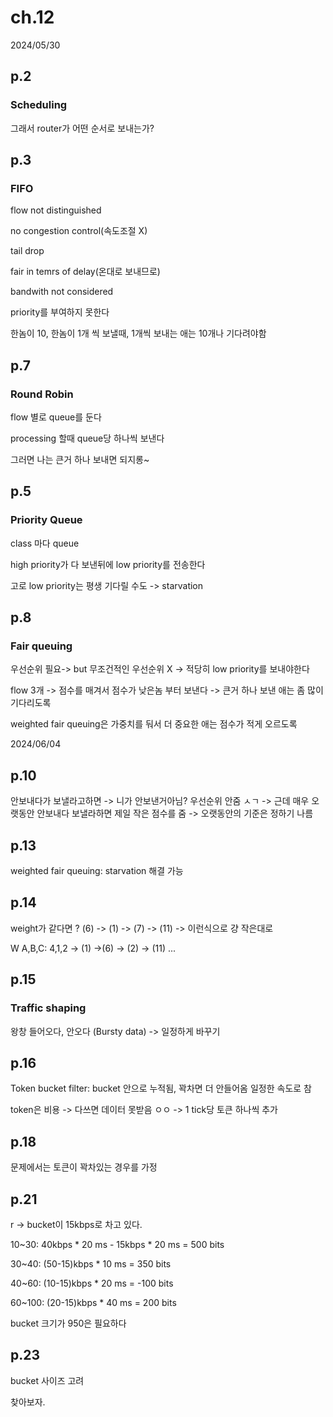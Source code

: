 # ch.12

2024/05/30

## p.2

### Scheduling

그래서 router가 어떤 순서로 보내는가?

## p.3

### FIFO

flow not distinguished

no congestion control(속도조절 X)

tail drop

fair in temrs of delay(온대로 보내므로)

bandwith not considered



priority를 부여하지 못한다

한놈이 10, 한놈이 1개 씩 보낼때, 1개씩 보내는 애는 10개나 기다려야함

## p.7

### Round Robin

flow 별로 queue를 둔다

processing 할때 queue당 하나씩 보낸다

그러면 나는 큰거 하나 보내면 되지롱~

## p.5

### Priority Queue

class 마다 queue

high priority가 다 보낸뒤에 low priority를 전송한다

고로 low priority는 평생 기다릴 수도 -> starvation

## p.8

### Fair queuing

우선순위 필요-> but 무조건적인 우선순위 X -> 적당히 low priority를 보내야한다

flow 3개 -> 점수를 매겨서 점수가 낮은놈 부터 보낸다 -> 큰거 하나 보낸 애는 좀 많이 기다리도록



weighted fair queuing은 가중치를 둬서 더 중요한 애는 점수가 적게 오르도록







2024/06/04

## p.10

안보내다가 보낼라고하면 -> 니가 안보낸거아님? 우선순위 안줌 ㅅㄱ -> 근데 매우 오랫동안 안보내다 보낼라하면 제일 작은 점수를 줌 -> 오랫동안의 기준은 정하기 나름

## p.13

weighted fair queuing: starvation 해결 가능

## p.14

weight가 같다면 ? (6) -> (1) -> (7) -> (11) -> 이런식으로 걍 작은대로

W A,B,C: 4,1,2 -> (1) ->(6) -> (2) -> (11) ...



## p.15

### Traffic shaping

왕창 들어오다, 안오다 (Bursty data) -> 일정하게 바꾸기

## p.16

Token bucket filter: bucket 안으로 누적됨, 꽉차면 더 안들어옴 일정한 속도로 참

token은 비용 -> 다쓰면 데이터 못받음 ㅇㅇ -> 1 tick당 토큰 하나씩 추가

## p.18

문제에서는 토큰이 꽉차있는 경우를 가정

## p.21

r -> bucket이 15kbps로 차고 있다.

10~30: 40kbps * 20 ms  - 15kbps * 20 ms = 500 bits

30~40: (50-15)kbps * 10 ms = 350 bits

40~60: (10-15)kbps * 20 ms = -100 bits

60~100: (20-15)kbps * 40 ms = 200 bits

bucket 크기가 950은 필요하다

## p.23

bucket 사이즈 고려

찾아보자.
